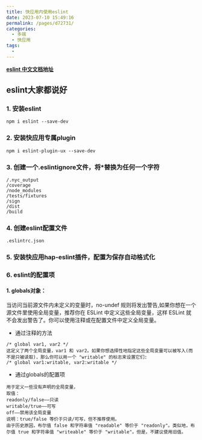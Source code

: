 ```yaml
---
title: 快应用内使用eslint
date: 2023-07-10 15:49:16
permalink: /pages/d72731/
categories:
  - 多端
  - 快应用
tags:
  - 
---
```


 [**eslint 中文文档地址**](https://zh-hans.eslint.org/)

## eslint大家都说好
### 1. 安装eslint
`npm i eslint --save-dev`

### 2. 安装快应用专属plugin
`npm i eslint-plugin-ux --save-dev`
### 3. 创建一个.eslintignore文件，将*替换为任何一个字符
```
/.nyc_output
/coverage
/node_modules
/tests/fixtures
/sign
/dist
/build
```
### 4. 创建eslint配置文件
`.eslintrc.json`
### 5. 安装快应用hap-eslint插件，配置为保存自动格式化
### 6. eslint的配置项
#### 1. globals对象：

当访问当前源文件内未定义的变量时，no-undef 规则将发出警告,如果你想在一个源文件里使用全局变量，推荐你在 ESLint 中定义这些全局变量，这样 ESLint 就不会发出警告了。你可以使用注释或在配置文件中定义全局变量。

- 通过注释的方法
```
/* global var1, var2 */
这定义了两个全局变量，var1 和 var2。如果你想选择性地指定这些全局变量可以被写入(而不是只被读取)，那么你可以用一个 "writable" 的标志来设置它们:
/* global var1:writable, var2:writable */

```
- 通过globals的配置项
```
用于定义一些没有声明的全局变量，
取值：
readonly/false——只读
writable/true——可写
off——禁用该全局变量
说明：true/false 等价于只读/可写，但不推荐使用。
由于历史原因，布尔值 false 和字符串值 "readable" 等价于 "readonly"。类似地，布尔值 true 和字符串值 "writeable" 等价于 "writable"。但是，不建议使用旧值。
```
